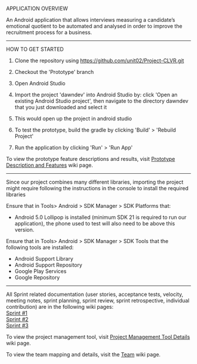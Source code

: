 APPLICATION OVERVIEW 

An Android application that allows interviews measuring a candidate’s emotional quotient to be automated and analysed in order to improve the recruitment process for a business.

-----

HOW TO GET STARTED

1) Clone the repository using https://github.com/unit02/Project-CLVR.git

2) Checkout the 'Prototype' branch

3) Open Android Studio 

4) Import the project 'dawndev' into Android Studio by: click 'Open an existing Android Studio project', then navigate to the directory dawndev that you just downloaded and select it 

5) This would open up the project in android studio

6) To test the prototype, build the gradle by clicking 'Build' > 'Rebuild Project' 

7) Run the application by clicking 'Run' > 'Run App'
 
To view the prototype feature descriptions and results, visit [Prototype Description and Features](https://github.com/unit02/Project-CLVR/wiki/Prototype-Description-and-Features) wiki page.

---- 

Since our project combines many different libraries, importing the project might require following the instructions in the console to install the required libraries  

Ensure that in Tools> Android > SDK Manager > SDK Platforms that: 
* Android 5.0 Lollipop is installed (minimum SDK 21 is required to run our application), the phone used to test will also need to be above this version. 

Ensure that in Tools> Android > SDK Manager > SDK Tools that the following tools are installed: 
* Android Support Library
* Android Support Repository
* Google Play Services
* Google Repository  

----

All Sprint related documentation (user stories, acceptance tests, velocity, meeting notes, sprint planning, sprint review, sprint retrospective, individual contribution) are in the following wiki pages:  
[Sprint #1](https://github.com/unit02/Project-CLVR/wiki/Sprint-%231)<br>
[Sprint #2](https://github.com/unit02/Project-CLVR/wiki/Sprint-%232)<br>
[Sprint #3](https://github.com/unit02/Project-CLVR/wiki/Sprint-%233)<br>

To view the project management tool, visit [Project Management Tool Details](https://github.com/unit02/Project-CLVR/wiki/Project-Management-Tool-Details)<br>
 wiki page.

To view the team mapping and details, visit the [Team](https://github.com/unit02/Project-CLVR/wiki/Team) wiki page. 
